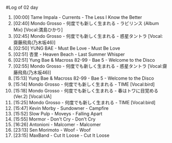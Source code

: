 #Log of 02 day

1. [00:00] Tame Impala - Currents - The Less I Know the Better
1. [02:40] Mondo Grosso - 何度でも新しく生まれる - ラビリンス (Album Mix) [Vocal:満島ひかり]
1. [02:45] Mondo Grosso - 何度でも新しく生まれる - 惑星タントラ [Vocal:齋藤飛鳥(乃木坂46)]
1. [02:50] YUNG BAE - Must Be Love - Must Be Love
1. [02:51] 杏里 - Heaven Beach - Last Summer Whisper
1. [02:51] Yung Bae & Macross 82-99 - Bae 5 - Welcome to the Disco
1. [02:55] Mondo Grosso - 何度でも新しく生まれる - 惑星タントラ [Vocal:齋藤飛鳥(乃木坂46)]
1. [15:13] Yung Bae & Macross 82-99 - Bae 5 - Welcome to the Disco
1. [15:14] Mondo Grosso - 何度でも新しく生まれる - TIME [Vocal:bird]
1. [15:18] Mondo Grosso - 何度でも新しく生まれる - 春はトワに目覚める (Ver.2) [Vocal:UA]
1. [15:25] Mondo Grosso - 何度でも新しく生まれる - TIME [Vocal:bird]
1. [15:47] Kevin Morby - Sundowner - Campfire
1. [15:52] Slow Pulp - Moveys - Falling Apart
1. [15:55] Mormor - Don't Cry - Don't Cry
1. [16:26] Antonioni - Malcomer - Malcomer
1. [23:13] Sen Morimoto - Woof - Woof
1. [23:15] MaxBand - Cut It Loose - Cut It Loose
